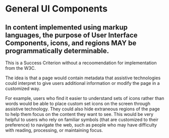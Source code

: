 # General UI Components

## In content implemented using markup languages, the purpose of User Interface Components, icons, and regions MAY be programmatically determinable.

This is a Success Criterion without a recoomendation for implementation from the W3C.

The idea is that a page would contain metadata that assistive technologies could interpret to give users additional information or modify the page in a customized way.

For example, users who find it easier to understand sets of icons rather than words would be able to place custom set icons on the screen through assistive technology. They could also hide extraneous regions of the page to help them focus on the content they want to see. This would be very helpful to users who rely on familiar symbols (that are customized to their preference) to navigate the web, such as people who may have difficulty with reading, processing, or maintaining focus.
